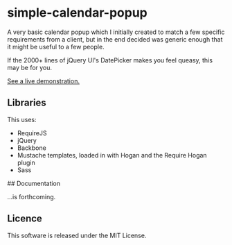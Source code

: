 # simple-calendar-popup

A very basic calendar popup which I initially created to match a few specific
requirements from a client, but in the end decided was generic enough that it
might be useful to a few people.

If the 2000+ lines of jQuery UI's DatePicker makes you feel queasy, this may be
for you.

[See a live demonstration.][demo]

[demo]: http://bas.cornucopic.com/simple-calendar-popup/

## Libraries

This uses:

* RequireJS
* jQuery
* Backbone
* Mustache templates, loaded in with Hogan and the Require Hogan plugin
* Sass

## Documentation

...is forthcoming.

## Licence

This software is released under the MIT License.